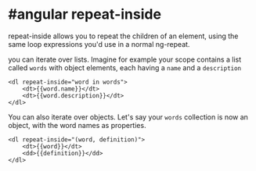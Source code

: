 #angular repeat-inside
=====================

repeat-inside allows you to repeat the children of an element, using the same loop expressions you'd use in a normal ng-repeat.

you can iterate over lists. Imagine for example your scope contains a list called `words` with object elements, each having a `name` and a `description`

```
<dl repeat-inside="word in words">
    <dt>{{word.name}}</dt>
    <dt>{{word.description}}</dt>
</dl>
```

You can also iterate over objects. Let's say your `words` collection  is now an object, with the word names as properties.


```
<dl repeat-inside="(word, definition)">
    <dt>{{word}}</dt>
    <dd>{{definition}}</dd>
</dl>
```
